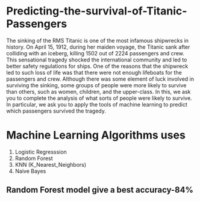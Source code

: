 # Predicting-the-survival-of-Titanic-Passengers
The sinking of the RMS Titanic is one of the most infamous shipwrecks in history. On April 15, 1912, during her maiden voyage, the Titanic sank after colliding with an iceberg, killing 1502 out of 2224 passengers and crew. This sensational tragedy shocked the international community and led to better safety regulations for ships. One of the reasons that the shipwreck led to such loss of life was that there were not enough lifeboats for the passengers and crew. Although there was some element of luck involved in surviving the sinking, some groups of people were more likely to survive than others, such as women, children, and the upper-class. In this, we ask you to complete the analysis of what sorts of people were likely to survive. In particular, we ask you to apply the tools of machine learning to predict which passengers survived the tragedy.

# Machine Learning Algorithms uses
1. Logistic Regresssion
2. Random Forest
3. KNN (K_Nearest_Neighbors)
4. Naive Bayes

## Random Forest model give a best accuracy-84%  
